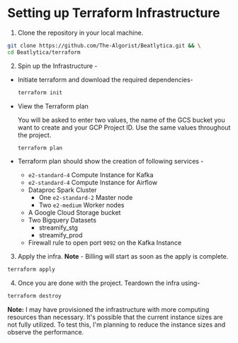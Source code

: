 # Setting up Terraform Infrastructure


1. Clone the repository in your local machine.

```bash
git clone https://github.com/The-Algorist/Beatlytica.git && \
cd Beatlytica/terraform
```

2. Spin up the Infrastructure -

- Initiate terraform and download the required dependencies-

  ```bash
  terraform init
  ```

- View the Terraform plan

  You will be asked to enter two values, the name of the GCS bucket you want to create and your GCP Project ID. Use the same values throughout the project.

  ```bash
  terraform plan
  ```

- Terraform plan should show the creation of following services -

  - `e2-standard-4` Compute Instance for Kafka
  - `e2-standard-4` Compute Instance for Airflow
  - Dataproc Spark Cluster
    - One `e2-standard-2` Master node
    - Two `e2-medium` Worker nodes
  - A Google Cloud Storage bucket
  - Two Bigquery Datasets
    - streamify_stg
    - streamify_prod
  - Firewall rule to open port `9092` on the Kafka Instance

3. Apply the infra. **Note** - Billing will start as soon as the apply is complete.

  ```bash
  terraform apply
  ```

4. Once you are done with the project. Teardown the infra using-

  ```bash
  terraform destroy
  ```

**Note:** I may have provisioned the infrastructure with more computing resources than necessary. It's possible that the current instance sizes are not fully utilized. To test this, I'm planning to reduce the instance sizes and observe the performance.